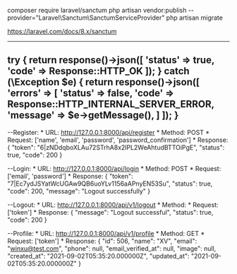 <!------------------- API ------------------>

composer require laravel/sanctum
php artisan vendor:publish --provider="Laravel\Sanctum\SanctumServiceProvider"
php artisan migrate

https://laravel.com/docs/8.x/sanctum


    
-------------------------
try {
    return response()->json([
        'status'    => true,
        'code'  => Response::HTTP_OK
    ]);
} catch (\Exception $e) {
    return response()->json([
        'errors'    => [
            'status'    => false,
            'code'      => Response::HTTP_INTERNAL_SERVER_ERROR,
            'message'   => $e->getMessage(),
        ]
    ]);
}
-------------------------

--Register:
    * URL: http://127.0.0.1:8000/api/register
    * Method: POST
    * Request: ['name', 'email', 'password', 'password_confirmation']
    * Response:
        {
            "token": "6|zNDdqboXLAu72STrhA8x2lPL2WeAhtudBTTOiPgE",
            "status": true,
            "code": 200
        }

--Login:
    * URL: http://127.0.0.1:8000/api/login
    * Method: POST
    * Request: ['email', 'password']
    * Response:
        {
            "token": "7|Ec7ydJSYatWcUGAw9QB6uoYLv1156aAPnyEN53Su",
            "status": true,
            "code": 200,
            "message": "Logout successfully"
        }

--Logout:
    * URL: http://127.0.0.1:8000/api/v1/logout
    * Method: 
    * Request: ['token']
    * Response:
        {
            "message": "Logout successful",
            "status": true,
            "code": 200
        }


--Profile:
    * URL: http://127.0.0.1:8000/api/v1/profile
    * Method: GET
    * Request: ['token']
    * Response:
        {
            "id": 506,
            "name": "XV",
            "email": "winxu@test.com",
            "phone": null,
            "email_verified_at": null,
            "image": null,
            "created_at": "2021-09-02T05:35:20.000000Z",
            "updated_at": "2021-09-02T05:35:20.000000Z"
        }